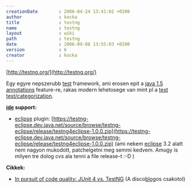 ```yaml
---
creationDate        : 2006-04-24 13:41:02 +0200 
author              : kocka 
title               : testng 
name                : testng 
layout              : wiki 
path                : testng 
date                : 2006-09-08 13:55:03 +0200 
version             : 6 
creator             : kocka 
---
```

[http://testng.org/](http://testng.org/)

Egy egyre nepszerubb [test](test.html) framework, ami erosen epit a [java 1.5](java%201.5.html) [annotations](annotations.html) feature-re, rakas modern lehetosege van mint pl a [test](test.html) [test/categorization](Test/Categorization.html).

__[ide](IDE.html) support:__

*   [eclipse](Eclipse.html) plugin: [https://testng-eclipse.dev.java.net/source/browse/testng-eclipse/release/testng4eclipse-1.0.0.zip](https://testng-eclipse.dev.java.net/source/browse/testng-eclipse/release/testng4eclipse-1.0.0.zip) (ami nekem [eclipse](Eclipse.html) 3.2 alatt nem nagyon mukodott, patchelgetni meg semmi kedvem. Amugy is milyen tre dolog cvs ala tenni a file release-t :-D )

__Cikkek:__

*   [In pursuit of code quality: JUnit 4 vs. TestNG](http://www-128.ibm.com/developerworks/java/library/j-cq08296/index.html) (A disco[blog](blog.html)os csakotol)
